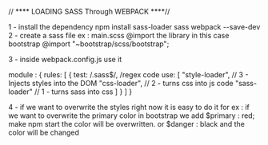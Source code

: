 
// **** LOADING SASS Through WEBPACK ****//

1 - install the dependency  npm install sass-loader sass webpack --save-dev
2 - create a sass file ex : main.scss
@import the library in this case bootstrap
@import "~bootstrap/scss/bootstrap";

3 - inside webpack.config.js use it 

  module : {
            rules: [
            {
                  test: /\.sass$/,        /regex code
                  use: [
                        "style-loader",    // 3 - Injects styles into the DOM
                        "css-loader",     // 2 - turns css into js code
                        "sass-loader"    // 1 -  turns sass into css
                        ]
            }
                ]
      }



4 - if we want to overwrite the styles right now it is easy to do it for ex : if we want to overwrite the primary color in bootstrap 
we add $primary : red; make npm start the color will be overwritten. or
$danger : black and the color will be changed
